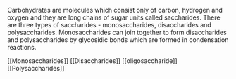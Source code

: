 Carbohydrates are molecules which consist only of carbon, hydrogen and oxygen and they are long chains of sugar units called saccharides. There are three types of saccharides - monosaccharides, disaccharides and polysaccharides. Monosaccharides can join together to form disaccharides and polysaccharides by glycosidic bonds which are formed in condensation reactions. 

[[Monosaccharides]]
[[Disaccharides]]
[[oligosaccharide]]
[[Polysaccharides]]
